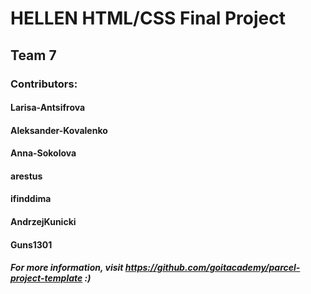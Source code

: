 # HELLEN HTML/CSS Final Project

## Team 7

### Contributors:

#### Larisa-Antsifrova

#### Aleksander-Kovalenko

#### Anna-Sokolova

#### arestus

#### ifinddima

#### AndrzejKunicki

#### Guns1301

##### For more information, visit https://github.com/goitacademy/parcel-project-template :)
